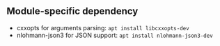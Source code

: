 ## Module-specific dependency

- cxxopts for arguments parsing: `apt install libcxxopts-dev`
- nlohmann-json3 for JSON support: `apt install nlohmann-json3-dev`